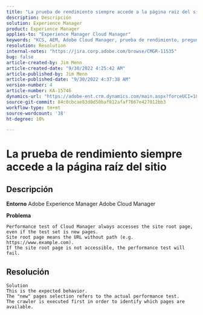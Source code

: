 ```yaml
---
title: "La prueba de rendimiento siempre accede a la página raíz del sitio"
description: Descripción
solution: Experience Manager
product: Experience Manager
applies-to: "Experience Manager Cloud Manager"
keywords: "KCS, AEM, Adobe Cloud Manager, prueba de rendimiento, preguntas frecuentes, Adobe Experience Manager, página raíz"
resolution: Resolution
internal-notes: "https://jira.corp.adobe.com/browse/CMGR-11535"
bug: false
article-created-by: Jim Menn
article-created-date: "9/30/2022 4:25:42 AM"
article-published-by: Jim Menn
article-published-date: "9/30/2022 4:37:38 AM"
version-number: 4
article-number: KA-15746
dynamics-url: "https://adobe-ent.crm.dynamics.com/main.aspx?forceUCI=1&pagetype=entityrecord&etn=knowledgearticle&id=e2147df0-7740-ed11-9db1-0022480866ad"
source-git-commit: 84c0cbcae83d0d50baf812afaf7667e427012bb3
workflow-type: tm+mt
source-wordcount: '38'
ht-degree: 10%

---
```


# La prueba de rendimiento siempre accede a la página raíz del sitio

## Descripción


<b>Entorno</b>
Adobe Experience Manager Adobe Cloud Manager

<b>Problema</b>


```
Performance test of Cloud Manager always accesses the site root page, even if the test set is new pages.
Site root page means the URL without path (e.g. https://www.example.com).
If the site root page is not accessible, the performance test will fail.
```



## Resolución



```
Solution
This is the expected behavior.
The "new" pages selection refers to the actual performance test.
The crawler is executed first in order to identify which pages are available.
```

